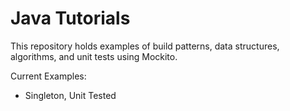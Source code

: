 # Java Tutorials
This repository holds examples of build patterns, data structures, algorithms, and unit tests using Mockito.

Current Examples:
- Singleton, Unit Tested
